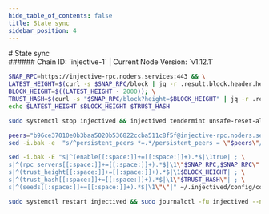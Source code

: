 ```yaml
---
hide_table_of_contents: false
title: State sync
sidebar_position: 4
---
```


<div class="h1-with-icon icon-injective">
# State sync
</div>
###### Chain ID: `injective-1` | Current Node Version: `v1.12.1`

```bash
SNAP_RPC=https://injective-rpc.noders.services:443 && \
LATEST_HEIGHT=$(curl -s $SNAP_RPC/block | jq -r .result.block.header.height); \
BLOCK_HEIGHT=$((LATEST_HEIGHT - 2000)); \
TRUST_HASH=$(curl -s "$SNAP_RPC/block?height=$BLOCK_HEIGHT" | jq -r .result.block_id.hash) && \
echo $LATEST_HEIGHT $BLOCK_HEIGHT $TRUST_HASH
```
```bash
sudo systemctl stop injectived && injectived tendermint unsafe-reset-all --home ~/.injectived --keep-addr-book
```
```bash
peers="b96ce37010e0b3baa5020b536822ccba511c8f5f@injective-rpc.noders.services:33656"
sed -i.bak -e  "s/^persistent_peers *=.*/persistent_peers = \"$peers\"/" ~/.injectived/config/config.toml
```
```bash
sed -i.bak -E "s|^(enable[[:space:]]+=[[:space:]]+).*$|\1true| ; \
s|^(rpc_servers[[:space:]]+=[[:space:]]+).*$|\1\"$SNAP_RPC,$SNAP_RPC\"| ; \
s|^(trust_height[[:space:]]+=[[:space:]]+).*$|\1$BLOCK_HEIGHT| ; \
s|^(trust_hash[[:space:]]+=[[:space:]]+).*$|\1\"$TRUST_HASH\"| ; \
s|^(seeds[[:space:]]+=[[:space:]]+).*$|\1\"\"|" ~/.injectived/config/config.toml
```
```bash
sudo systemctl restart injectived && sudo journalctl -fu injectived --no-hostname -o cat
```
